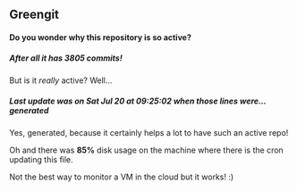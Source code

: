 ## Greengit

#### Do you wonder why this repository is so active?

##### After all it has 3805 commits!

But is it *really* active? Well...

##### Last update was on Sat Jul 20 at 09:25:02 when those lines were... generated

Yes, generated, because it certainly helps a lot to have such an active repo!

Oh and there was **85%** disk usage on the machine
where there is the cron updating this file.

Not the best way to monitor a VM in the cloud but it works! :)
